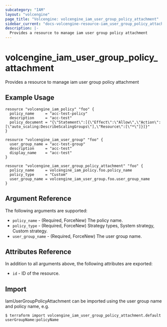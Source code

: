 ```yaml
---
subcategory: "IAM"
layout: "volcengine"
page_title: "Volcengine: volcengine_iam_user_group_policy_attachment"
sidebar_current: "docs-volcengine-resource-iam_user_group_policy_attachment"
description: |-
  Provides a resource to manage iam user group policy attachment
---
```

# volcengine_iam_user_group_policy_attachment
Provides a resource to manage iam user group policy attachment
## Example Usage
```hcl
resource "volcengine_iam_policy" "foo" {
  policy_name     = "acc-test-policy"
  description     = "acc-test"
  policy_document = "{\"Statement\":[{\"Effect\":\"Allow\",\"Action\":[\"auto_scaling:DescribeScalingGroups\"],\"Resource\":[\"*\"]}]}"
}

resource "volcengine_iam_user_group" "foo" {
  user_group_name = "acc-test-group"
  description     = "acc-test"
  display_name    = "acc-test"
}

resource "volcengine_iam_user_group_policy_attachment" "foo" {
  policy_name     = volcengine_iam_policy.foo.policy_name
  policy_type     = "Custom"
  user_group_name = volcengine_iam_user_group.foo.user_group_name
}
```
## Argument Reference
The following arguments are supported:
* `policy_name` - (Required, ForceNew) The policy name.
* `policy_type` - (Required, ForceNew) Strategy types, System strategy, Custom strategy.
* `user_group_name` - (Required, ForceNew) The user group name.

## Attributes Reference
In addition to all arguments above, the following attributes are exported:
* `id` - ID of the resource.



## Import
IamUserGroupPolicyAttachment can be imported using the user group name and policy name, e.g.
```
$ terraform import volcengine_iam_user_group_policy_attachment.default userGroupName:policyName
```

